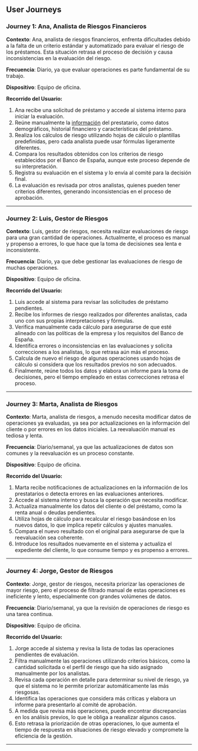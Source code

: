 ## User Journeys

### Journey 1: Ana, Analista de Riesgos Financieros
**Contexto**: Ana, analista de riesgos financieros, enfrenta dificultades debido a la falta de un criterio estándar y automatizado para evaluar el riesgo de los préstamos. Esta situación retrasa el proceso de decisión y causa inconsistencias en la evaluación del riesgo.

**Frecuencia**: Diario, ya que evaluar operaciones es parte fundamental de su trabajo.

**Dispositivo**: Equipo de oficina.

**Recorrido del Usuario:**
1. Ana recibe una solicitud de préstamo y accede al sistema interno para iniciar la evaluación.
2. Reúne manualmente la [información](https://github.com/jacarmona364/Riskalc/blob/main/Documentación%20Adicional/scoring.md) del prestatario, como datos demográficos, historial financiero y características del préstamo.
3. Realiza los cálculos de riesgo utilizando hojas de cálculo o plantillas predefinidas, pero cada analista puede usar fórmulas ligeramente diferentes.
4. Compara los resultados obtenidos con los criterios de riesgo establecidos por el Banco de España, aunque este proceso depende de su interpretación.
5. Registra su evaluación en el sistema y lo envía al comité para la decisión final.
6. La evaluación es revisada por otros analistas, quienes pueden tener criterios diferentes, generando inconsistencias en el proceso de aprobación.

---

### Journey 2: Luis, Gestor de Riesgos
**Contexto**: Luis, gestor de riesgos, necesita realizar evaluaciones de riesgo para una gran cantidad de operaciones. Actualmente, el proceso es manual y propenso a errores, lo que hace que la toma de decisiones sea lenta e inconsistente.

**Frecuencia**: Diario, ya que debe gestionar las evaluaciones de riesgo de muchas operaciones.

**Dispositivo**: Equipo de oficina.

**Recorrido del Usuario:**
1. Luis accede al sistema para revisar las solicitudes de préstamo pendientes.
2. Recibe los informes de riesgo realizados por diferentes analistas, cada uno con sus propias interpretaciones y fórmulas.
3. Verifica manualmente cada cálculo para asegurarse de que esté alineado con las políticas de la empresa y los requisitos del Banco de España.
4. Identifica errores o inconsistencias en las evaluaciones y solicita correcciones a los analistas, lo que retrasa aún más el proceso.
5. Calcula de nuevo el riesgo de algunas operaciones usando hojas de cálculo si considera que los resultados previos no son adecuados.
6. Finalmente, reúne todos los datos y elabora un informe para la toma de decisiones, pero el tiempo empleado en estas correcciones retrasa el proceso.

---

### Journey 3: Marta, Analista de Riesgos
**Contexto**: Marta, analista de riesgos, a menudo necesita modificar datos de operaciones ya evaluadas, ya sea por actualizaciones en la información del cliente o por errores en los datos iniciales. La reevaluación manual es tediosa y lenta.

**Frecuencia**: Diario/semanal, ya que las actualizaciones de datos son comunes y la reevaluación es un proceso constante.

**Dispositivo**: Equipo de oficina.

**Recorrido del Usuario:**
1. Marta recibe notificaciones de actualizaciones en la información de los prestatarios o detecta errores en las evaluaciones anteriores.
2. Accede al sistema interno y busca la operación que necesita modificar.
3. Actualiza manualmente los datos del cliente o del préstamo, como la renta anual o deudas pendientes.
4. Utiliza hojas de cálculo para recalcular el riesgo basándose en los nuevos datos, lo que implica repetir cálculos y ajustes manuales.
5. Compara el nuevo resultado con el original para asegurarse de que la reevaluación sea coherente.
6. Introduce los resultados nuevamente en el sistema y actualiza el expediente del cliente, lo que consume tiempo y es propenso a errores.

---

### Journey 4: Jorge, Gestor de Riesgos
**Contexto**: Jorge, gestor de riesgos, necesita priorizar las operaciones de mayor riesgo, pero el proceso de filtrado manual de estas operaciones es ineficiente y lento, especialmente con grandes volúmenes de datos.

**Frecuencia**: Diario/semanal, ya que la revisión de operaciones de riesgo es una tarea continua.

**Dispositivo**: Equipo de oficina.

**Recorrido del Usuario:**
1. Jorge accede al sistema y revisa la lista de todas las operaciones pendientes de evaluación.
2. Filtra manualmente las operaciones utilizando criterios básicos, como la cantidad solicitada o el perfil de riesgo que ha sido asignado manualmente por los analistas.
3. Revisa cada operación en detalle para determinar su nivel de riesgo, ya que el sistema no le permite priorizar automáticamente las más riesgosas.
4. Identifica las operaciones que considera más críticas y elabora un informe para presentarlo al comité de aprobación.
5. A medida que revisa más operaciones, puede encontrar discrepancias en los análisis previos, lo que le obliga a reanalizar algunos casos.
6. Esto retrasa la priorización de otras operaciones, lo que aumenta el tiempo de respuesta en situaciones de riesgo elevado y compromete la eficiencia de la gestión.

---
